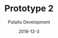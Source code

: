 ---
title: 'Prototype 2'
footer: d27bd9b77239ed4ed6384199c0867d749f549842
sections:
    -
        template: banner
        text: '# Dog Playground'
        color: '#8ad9d5'
        theme: light
    -
        template: richTextSection
        text: "<iframe allowfullscreen=\"true\" frameborder=\"0\" height=\"823\" mozallowfullscreen=\"true\" src=\"https://docs.google.com/presentation/d/e/2PACX-1vTtsoj-MoTRK8sDAlQdLwk9a7oUGNAizU4TId6jne-prkdVLSFLNy1CqcEt20Gbl-OmlUrxmezTzhzF/embed?start=false&amp;loop=false&amp;delayms=3000\" webkitallowfullscreen=\"true\" width=\"1058\"></iframe>\n\n### Why play with dogs?\n\nWhen people talk about playground they usually think of one for children, but we want to design a park where adults can also play in, since free form play can easily be ignored in an adult's life. We first thought of making a playground for parents to participate in their children's play, but worried that it might not be the best occasion for parents to play freely, because they still have to play the role of parents in front of their children and they also have to prioritize taking care of their children over being playful.\n\nA big challenge in making adults play is that they might feel anxious if their playfulness would be perceived negatively by others as being childish, irresponsible, stupid or even inappropriate. We attempt to tackle the problem by providing them with an occasion, a reason that makes it ok to be playful, and a trusted companion to make them feel safe.\n\nIt is a common thinking that some dog owners walk their dog in attempt to socialise romantically with single dog owners. We got some inspiration from this and looked into dog's role in motivating human and promoting certain behaviour.\n\nWe think that dogs are perfect for the role of companion.Through human intervention in dog breeding, the feature of dogs are to a high extent tailored to appeal humans. They also enjoy bonding with humans, and will stay with and follow the human they bond with, unlike cats. To some,the dog's company is just like one of friends or family. Dog also likes to go out and interact with human, in fact, dogs has played the role of motivator in many dog owners life. A responsible dog owner will walk their dog even if they don't feel like it themselves to fulfill the dog's need. For some, dogs are their running partner, giving them a reason to exercise. Very commonly dogs are good at \"making\" human break out of a task and do something not out of their will. E.g. stop working to feed the dog because it is barking.Nevertheless, owning dogs create a common topic for socialising as a shared interest, usually dog owners have a general interest in dogs, not just their own dog, meaning they are interested to know about each other's dog and it can trigger conversations.It is pleasurable to play with dogs as dogs are generally enthusiastic about playing with human and they can be taught to play in different ways that human prefer.\n\n### Why a dog playground?\n\nThe problem is current dog parks are mostly designed for interactions within dogs and within humans: human talks while dogs play with each other and run around. Dogs are now under-stimulated compare to the time where they cooperate or work with human. We want to provide a shared,safe space for humans and dogs to bond and interact through playing. In the playground, every interaction facilities involves both human and dogs.\n\n### The flow in the palyground\n\nMAP\n\nThe pond area, which could be the most interstingss"
meta:
    id: abdf86cac7dad7a64b2d6dadcb06d781bb42a11e
    parentId: f8d133111ad5ddad52a465c47d7cdbef5923fc8d
    language: en
date: '2016-12-3'
author: 'Putaitu Development'
permalink: /prototype-2/
layout: sectionPage
---